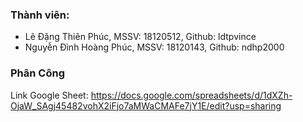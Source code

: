 
### Thành viên:
- Lê Đặng Thiên Phúc, MSSV: 18120512, Github: ldtpvince
- Nguyễn Đình Hoàng Phúc, MSSV: 18120143, Github: ndhp2000
### Phân Công
Link Google Sheet: https://docs.google.com/spreadsheets/d/1dXZh-OjaW_SAgj45482vohX2iFjo7aMWaCMAFe7jY1E/edit?usp=sharing
